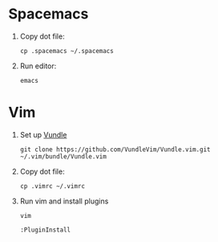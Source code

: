 # Spacemacs
1) Copy dot file:

    `cp .spacemacs ~/.spacemacs`
  
2) Run editor:

    `emacs`

# Vim
1) Set up [Vundle](https://github.com/VundleVim/Vundle.vim)

    `git clone https://github.com/VundleVim/Vundle.vim.git ~/.vim/bundle/Vundle.vim`
    
2) Copy dot file:
    
    `cp .vimrc ~/.vimrc`
    
3) Run vim and install plugins
    
    `vim`
    
    `:PluginInstall`
